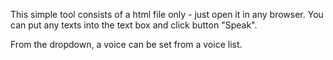 This simple tool consists of a html file only - just open it in any browser.
You can put any texts into the text box and click button "Speak".

From the dropdown, a voice can be set from a voice list.
